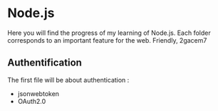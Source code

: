 # Node.js
Here you will find the progress of my learning of Node.js. Each folder corresponds to an important feature for the web.   Friendly, 2gacem7

## Authentification
The first file will be about authentication :
 * jsonwebtoken
 * OAuth2.0
              
